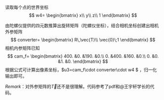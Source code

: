 读取每个点的世界坐标
$$
w4= 
\begin{bmatrix}
x\\
y\\
z\\
1
\end{bmatrix}
$$

由陀螺仪提供的四元数推算出旋转矩阵（陀螺仪坐标），结合相机坐标创建出相机外参矩阵
$$
converter=
\begin{bmatrix}
R\,\vec{T}\\
\vec{0}\;1
\end{bmatrix}
$$
相机内参矩阵已知
$$
cam_f=
\begin{bmatrix}
400. &0. &190. &0.\\
0. &400. &160. &0.\\
0. &0. &1. &0.
\end{bmatrix}
$$
根据公式可计算出像素坐标，$u3=cam_f\cdot converter\cdot w4 $ ，归一化输出即可。

$Remark$：对外参矩阵的$\vec{T}$还不是很理解。代码参考了pdf和@王宇轩学长的代码。